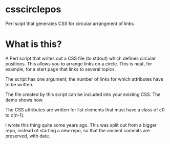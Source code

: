# csscirclepos
Perl scipt that generates CSS for circular arrangment of links

# What is this?

A Perl script that writes out a CSS file (to stdout) which defines circular
positions. This allows you to arrange links on a circle. This is neat, for
example, for a start page that links to several topics.

The script has one argument, the number of links for which attributes have to be
written.

The file created by this script can be included into your existing CSS. The demo
shows how.

The CSS attributes are written for list elements that must have a class of c0 to
c(n-1).

I wrote this thing quite some years ago. This was split out from a bigger repo,
instead of starting a new repo, so that the ancient commits are preserved, with
date.
